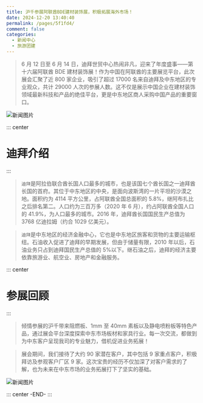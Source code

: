 ```yaml
---
title: 沪千参展阿联酋BDE建材装饰展，积极拓展海外市场！
date: 2024-12-20 13:40:40
permalink: /pages/5f1fd4/
comment: false
categories: 
  - 新闻中心
  - 旅游团建
---
```


> 6 月 12 日至 6 月 14 日，迪拜世贸中心热闹非凡，迎来了年度盛事——第十六届阿联酋 BDE 建材装饰展！作为中国在阿联酋的主要展览平台，此次展会汇聚了近 800 家企业，吸引了超过 17000 名来自迪拜及中东地区的专业观众，共计 29000 人次的参展人数。这不仅是展示中国企业在建材装饰领域最新科技和产品的绝佳平台，更是中东地区商人采购中国产品的重要窗口。

![新闻图片](/img/taihua/3.png)

::: center

# 迪拜介绍

:::

> `迪拜`是阿拉伯联合酋长国人口最多的城市，也是该国七个酋长国之一迪拜酋长国的首府。其位于中东地区的中央，是面向波斯湾的一片平坦的沙漠之地。面积约为 4114 平方公里，占阿联酋全国总面积的 5.8%，继阿布扎比之后排名第二。人口约为三百万多（2020 年 6 月），约占阿联酋全国人口的 41.9%，为人口最多的城市。2016 年，迪拜酋长国国民生产总值为 3768 亿迪拉姆（约合 1029 亿美元）。

> `迪拜`是中东地区的经济金融中心，它也是中东地区旅客和货物的主要运输枢纽。石油收入促进了迪拜的早期发展，但由于储量有限，2010 年以后，石油业务只占到迪拜国民生产总值的 5%以下。继石油之后，迪拜的经济主要依靠旅游业、航空业、房地产和金融服务。

::: center

# 参展回顾

:::

> 倾情参展的沪千带来阻燃板、1mm 至 40mm 素板以及静电喷粉板等特色产品，通过展会平台深度探索中东市场板材和家具行业。每一次交流，都做到为中东客户呈现我司的专业魅力，借机促进业务拓展！

> 展会期间，我们接待了大约 90 家潜在客户，其中包括 9 家重点客户，积极拜访及参观客户厂区 9 家。这次宝贵的经历不仅加深了对客户需求的了解，也为未来在中东市场的业务拓展打下了坚实的基础。

![新闻图片](/img/taihua/4.png)

::: center
-END-
:::
